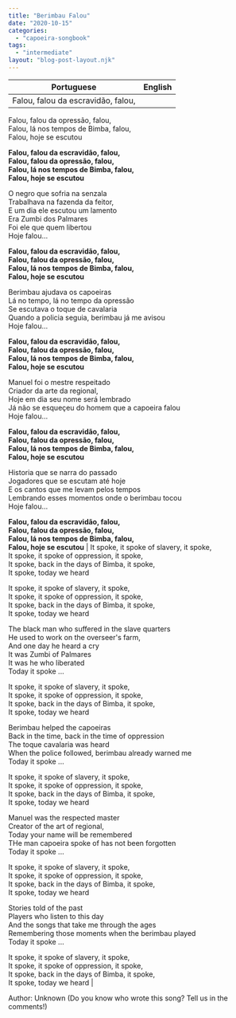 ```yaml
---
title: "Berimbau Falou"
date: "2020-10-15"
categories: 
  - "capoeira-songbook"
tags: 
  - "intermediate"
layout: "blog-post-layout.njk"
---
```


| Portuguese | English |
| --- | --- |
| Falou, falou da escravidão, falou,  
Falou, falou da opressão, falou,  
Falou, lá nos tempos de Bimba, falou,  
Falou, hoje se escutou  
  
**Falou, falou da escravidão, falou,  
Falou, falou da opressão, falou,  
Falou, lá nos tempos de Bimba, falou,  
Falou, hoje se escutou**  
  
O negro que sofria na senzala  
Trabalhava na fazenda da feitor,  
E um dia ele escutou um lamento  
Era Zumbi dos Palmares  
Foi ele que quem libertou  
Hoje falou…  
  
**Falou, falou da escravidão, falou,  
Falou, falou da opressão, falou,  
Falou, lá nos tempos de Bimba, falou,  
Falou, hoje se escutou**  
  
Berimbau ajudava os capoeiras  
Lá no tempo, lá no tempo da opressão  
Se escutava o toque de cavalaria  
Quando a policia seguia, berimbau já me avisou  
Hoje falou…  
  
**Falou, falou da escravidão, falou,  
Falou, falou da opressão, falou,  
Falou, lá nos tempos de Bimba, falou,  
Falou, hoje se escutou**  
  
Manuel foi o mestre respeitado  
Criador da arte da regional,  
Hoje em dia seu nome será lembrado  
Já não se esqueçeu do homem que a capoeira falou  
Hoje falou…  
  
**Falou, falou da escravidão, falou,  
Falou, falou da opressão, falou,  
Falou, lá nos tempos de Bimba, falou,  
Falou, hoje se escutou**  
  
Historia que se narra do passado  
Jogadores que se escutam até hoje  
E os cantos que me levam pelos tempos  
Lembrando esses momentos onde o berimbau tocou  
Hoje falou…  
  
**Falou, falou da escravidão, falou,  
Falou, falou da opressão, falou,  
Falou, lá nos tempos de Bimba, falou,  
Falou, hoje se escutou** | It spoke, it spoke of slavery, it spoke,  
It spoke, it spoke of oppression, it spoke,  
It spoke, back in the days of Bimba, it spoke,  
It spoke, today we heard  
  
It spoke, it spoke of slavery, it spoke,  
It spoke, it spoke of oppression, it spoke,  
It spoke, back in the days of Bimba, it spoke,  
It spoke, today we heard  
  
The black man who suffered in the slave quarters  
He used to work on the overseer's farm,  
And one day he heard a cry  
It was Zumbi of Palmares  
It was he who liberated  
Today it spoke ...  
  
It spoke, it spoke of slavery, it spoke,  
It spoke, it spoke of oppression, it spoke,  
It spoke, back in the days of Bimba, it spoke,  
It spoke, today we heard  
  
Berimbau helped the capoeiras  
Back in the time, back in the time of oppression  
The toque cavalaria was heard  
When the police followed, berimbau already warned me  
Today it spoke ...  
  
It spoke, it spoke of slavery, it spoke,  
It spoke, it spoke of oppression, it spoke,  
It spoke, back in the days of Bimba, it spoke,  
It spoke, today we heard  
  
Manuel was the respected master  
Creator of the art of regional,  
Today your name will be remembered  
THe man capoeira spoke of has not been forgotten  
Today it spoke ...  
  
It spoke, it spoke of slavery, it spoke,  
It spoke, it spoke of oppression, it spoke,  
It spoke, back in the days of Bimba, it spoke,  
It spoke, today we heard  
  
Stories told of the past  
Players who listen to this day  
And the songs that take me through the ages  
Remembering those moments when the berimbau played  
Today it spoke ...  
  
It spoke, it spoke of slavery, it spoke,  
It spoke, it spoke of oppression, it spoke,  
It spoke, back in the days of Bimba, it spoke,  
It spoke, today we heard |

<figcaption>

Author: Unknown (Do you know who wrote this song? Tell us in the comments!)

</figcaption>
